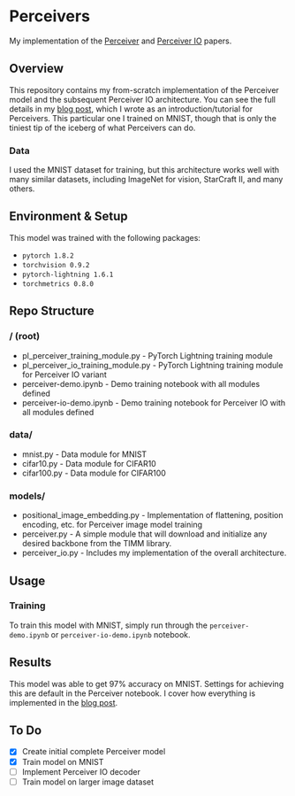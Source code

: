 # Perceivers
My implementation of the [Perceiver](https://arxiv.org/abs/2103.03206) and [Perceiver IO](https://arxiv.org/abs/2107.14795) papers.

## Overview
This repository contains my from-scratch implementation of the Perceiver model and the subsequent Perceiver IO architecture. You can see the full details in my [blog post](), which I wrote as an introduction/tutorial for Perceivers. This particular one I trained on MNIST, though that is only the tiniest tip of the iceberg of what Perceivers can do.


### Data
I used the MNIST dataset for training, but this architecture works well with many similar datasets, including ImageNet for vision, StarCraft II, and many others.

## Environment & Setup
This model was trained with the following packages:
- `pytorch 1.8.2`
- `torchvision 0.9.2`
- `pytorch-lightning 1.6.1`
- `torchmetrics 0.8.0`

## Repo Structure
### / (root)
- pl_perceiver_training_module.py - PyTorch Lightning training module
- pl_perceiver_io_training_module.py - PyTorch Lightning training module for Perceiver IO variant
- perceiver-demo.ipynb - Demo training notebook with all modules defined 
- perceiver-io-demo.ipynb - Demo training notebook for Perceiver IO with all modules defined

### data/
- mnist.py - Data module for MNIST
- cifar10.py - Data module for CIFAR10
- cifar100.py - Data module for CIFAR100

### models/
- positional_image_embedding.py - Implementation of flattening, position encoding, etc. for Perceiver image model training
- perceiver.py - A simple module that will download and initialize any desired backbone from the TIMM library.
- perceiver_io.py - Includes my implementation of the overall architecture.

## Usage
### Training
To train this model with MNIST, simply run through the `perceiver-demo.ipynb` or `perceiver-io-demo.ipynb` notebook.

## Results
This model was able to get 97% accuracy on MNIST. Settings for achieving this are default in the Perceiver notebook. I cover how everything is implemented in the [blog post](https://medium.com/@curttigges/building-a-transformer-powered-sota-image-labeller-cfe25e6d69f1).

## To Do
- [x] Create initial complete Perceiver model
- [x] Train model on MNIST
- [ ] Implement Perceiver IO decoder
- [ ] Train model on larger image dataset
